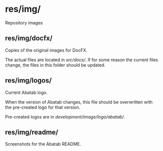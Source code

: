 # res/img/

Repository images

## res/img/docfx/  

Copies of the original images for DocFX.

The actual files are located in *src/docs/*. If for some reason the current files change, the files in this folder should be updated.

## res/img/logos/  

Current Abatab logo.

When the version of Abatab changes, this file should be overwritten with the pre-created logo for that version.

Pre-created logos are in *development/image/logo/abatab/*.

## res/img/readme/  

Screenshots for the Abatab README.
